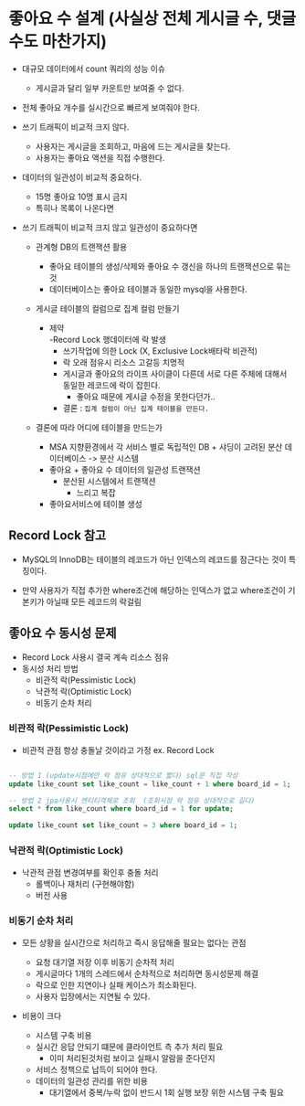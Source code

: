 # 좋아요 수 설계 (사실상 전체 게시글 수, 댓글 수도 마찬가지)

-   대규모 데이터에서 count 쿼리의 성능 이슈
    -   게시글과 달리 일부 카운트만 보여줄 수 없다.
-   전체 좋아요 개수를 실시간으로 빠르게 보여줘야 한다.
-   쓰기 트래픽이 비교적 크지 않다.
    -   사용자는 게시글을 조회하고, 마음에 드는 게시글을 찾는다.
    -   사용자는 좋아요 액션을 직접 수행한다.
-   데이터의 일관성이 비교적 중요하다.
    -   15명 좋아요 10명 표시 금지
    -   특히나 목록이 나온다면
-   쓰기 트래픽이 비교적 크지 않고 일관성이 중요하다면

    -   관계형 DB의 트랜잭션 활용
        -   좋아요 테이블의 생성/삭제와 좋아요 수 갱신을 하나의 트랜잭션으로 묶는것
        -   데이터베이스는 좋아요 테이블과 동일한 mysql을 사용한다.
    -   게시글 테이블의 컬럼으로 집계 컬럼 만들기

        -   제약  
            -Record Lock 행데이터에 락 발생
            -   쓰기작업에 의한 Lock (X, Exclusive Lock배타락 비관적)
            -   락 오래 점유시 리소스 고갈등 치명적
            -   게시글과 좋아요의 라이프 사이클이 다른데 서로 다른 주체에 대해서 동일한 레코드에 락이 잡힌다.
                -   좋아요 때문에 게시글 수정을 못한다던가..
            -   결론 : `집계 컬럼이 아닌 집계 테이블을 만든다.`

    -   결론에 따라 어디에 테이블을 만드는가
        -   MSA 지향환경에서 각 서비스 별로 독립적인 DB + 샤딩이 고려된 분산 데이터베이스 -> 분산 시스템
        -   좋아요 + 좋아요 수 데이터의 일관성 트랜잭션
            -   분산된 시스템에서 트랜잭션
                -   느리고 복잡
        -   좋아요서비스에 테이블 생성

## Record Lock 참고

-   MySQL의 InnoDB는 테이블의 레코드가 아닌 인덱스의 레코드를 잠근다는 것이 특징이다.

-   만약 사용자가 직접 추가한 where조건에 해당하는 인덱스가 없고 where조건이 기본키가 아닐때 모든 레코드의 락걸림

## 좋아요 수 동시성 문제

-   Record Lock 사용시 결국 계속 리소스 점유
-   동시성 처리 방법
    -   비관적 락(Pessimistic Lock)
    -   낙관적 락(Optimistic Lock)
    -   비동기 순차 처리

### 비관적 락(Pessimistic Lock)

-   비관적 관점 항상 충돌날 것이라고 가정 ex. Record Lock

```sql

-- 방법 1 (update시점에만 락 점유 상대적으로 짧다) sql문 직접 작성
update like_count set like_count = like_count + 1 where board_id = 1;

-- 방법 2 jpa사용시 엔티티객체로 조회  (조회시점 락 점유 상대적으로 길다)
select * from like_count where board_id = 1 for update;

update like_count set like_count = 3 where board_id = 1;
```

### 낙관적 락(Optimistic Lock)

-   낙관적 관점 변경여부를 확인후 충돌 처리
    -   롤백이나 재처리 (구현해야함)
    -   버전 사용

### 비동기 순차 처리

-   모든 상황을 실시간으로 처리하고 즉시 응답해줄 필요는 없다는 관점

    -   요청 대기열 저장 이후 비동기 순차적 처리
    -   게시글마다 1개의 스레드에서 순차적으로 처리하면 동시성문제 해결
    -   락으로 인한 지연이나 실패 케이스가 최소화된다.
    -   사용자 입장에서는 지연될 수 있다.

-   비용이 크다
    -   시스템 구축 비용
    -   실시간 응답 안되기 떄문에 클라이언트 측 추가 처리 필요
        -   이미 처리된것처럼 보이고 실패시 알람을 준다던지
    -   서비스 정책으로 납득이 되어야 한다.
    -   데이터의 일관성 관리를 위한 비용
        -   대기열에서 중복/누락 없이 반드시 1회 실행 보장 위한 시스템 구축 필요
